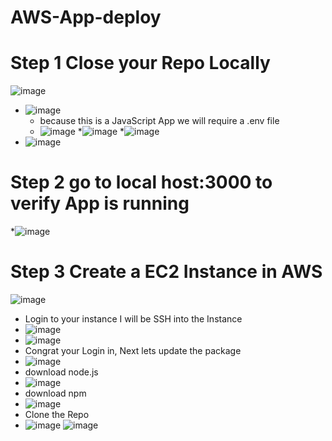 # AWS-App-deploy
# Step 1 Close your Repo Locally 
![image](https://github.com/rogerbarrow/AWS-App-deploy/assets/46138186/37bc7c76-796b-46bf-897a-8c2ec637efb8)
* ![image](https://github.com/rogerbarrow/AWS-App-deploy/assets/46138186/d1b2c4f6-030c-4267-bd47-7dbabadcb661)
  * because this is a JavaScript App we will require a  .env file
  * ![image](https://github.com/rogerbarrow/AWS-App-deploy/assets/46138186/446633f1-b343-442b-b933-0bc37cc360c2)
 *![image](https://github.com/rogerbarrow/AWS-App-deploy/assets/46138186/d0c0a0de-9c67-4b4a-873d-05d71c3c9d18)
 *![image](https://github.com/rogerbarrow/AWS-App-deploy/assets/46138186/f1db8d0f-8878-42e9-99ee-4afc3ab5fa69)
* ![image](https://github.com/rogerbarrow/AWS-App-deploy/assets/46138186/9aeb0fe3-3eea-4dff-92e5-0a844e4f840c)

# Step 2 go to local host:3000 to verify App is running
 *![image](https://github.com/rogerbarrow/AWS-App-deploy/assets/46138186/6a6a9d9f-9975-415a-9931-7cea22c43736)

# Step 3 Create a EC2 Instance in AWS
![image](https://github.com/rogerbarrow/AWS-App-deploy/assets/46138186/0a782b4d-d2c6-4cd6-9ee9-bf11d1789f5b)
 * Login to your instance I will be SSH into the Instance
 * ![image](https://github.com/rogerbarrow/AWS-App-deploy/assets/46138186/c9bef1e4-4feb-43ae-ac78-a39d0d23e0d7)
 * ![image](https://github.com/rogerbarrow/AWS-App-deploy/assets/46138186/9c707bd5-57e3-4472-b6d7-dae7a95a470b)
 * Congrat your Login in, Next lets update the package
 * ![image](https://github.com/rogerbarrow/AWS-App-deploy/assets/46138186/25b8cfac-87b4-4d61-85f7-3c0dcafcd226)
 * download node.js
 * ![image](https://github.com/rogerbarrow/AWS-App-deploy/assets/46138186/134b4016-07d6-42b0-93ea-5728da471d35)
* download npm
* ![image](https://github.com/rogerbarrow/AWS-App-deploy/assets/46138186/f6630947-5445-4480-b70c-dd721db12509)
* Clone the Repo
* ![image](https://github.com/rogerbarrow/AWS-App-deploy/assets/46138186/8d3d2809-2143-4c7c-8a33-0575bc2bc2a5)
![image](https://github.com/rogerbarrow/AWS-App-deploy/assets/46138186/3e822d75-e861-41c7-a468-48a80b6f7804)





